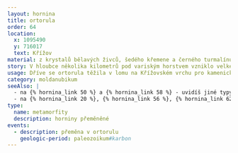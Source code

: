 ```yaml
---
layout: hornina
title: ortorula
order: 64
location:
  x: 1095490
  y: 716017
  text: Křížov
material: z krystalů bělavých živců, šedého křemene a černého turmalínu
story: V hloubce několika kilometrů pod variským horstvem vzniklo velké těleso žhavého magmatu, které velice pomalu chladlo. Při chladnutí v magmatu vyrůstaly krystaly. Vznikla pevná hornina - žula. Při variském vrásnění se srazily litosférické desky. Některé části zemské kůry byly zatlačeny do velké hloubky, kde je vysoká teplota a velký tlak. Žula se novým podmínkám přizpůsobila - změnilo se její uspořádání a vznikly některé nové minerály - z žuly se stala ortorula.
usage: Dříve se ortorula těžila v lomu na Křížovském vrchu pro kamenické zpracování. V Louňovicích pod Blaníkem jsou z ní vyrobeny schody kostela, dlažba zámeckého nádvoří a mnoho menších kamenických prací. Pro průmyslové využití se blanická ortorula příliš nehodila. Těžba v lomu byla ukončena.
category: moldanubikum
seeAlso: |
  - na {% hornina_link 50 %} a {% hornina_link 58 %} - uvidíš jiné typy ortorul
  - na {% hornina_link 20 %}, {% hornina_link 56 %}, {% hornina_link 62 %} a {% hornina_link 74 %} - uvidíš, jak jsem mohl vypadat před metamorfózou
type:
  name: metamorfity
  description: horniny přeměněné
events:
  - description: přeměna v ortorulu
    geologic-period: paleozoikum#karbon
---
```



